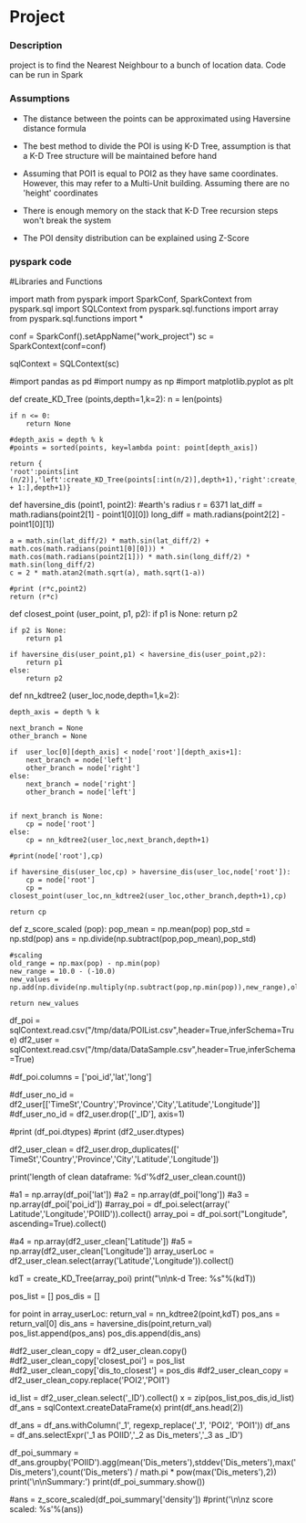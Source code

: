 # Project

### Description
project is to find the Nearest Neighbour to a bunch of location data. Code can be run in Spark

### Assumptions
- The distance between the points can be approximated using Haversine distance formula

- The best method to divide the POI is using K-D Tree, assumption is that a K-D Tree structure will be maintained before hand

- Assuming that POI1 is equal to POI2 as they have same coordinates. However, this may refer to a Multi-Unit building. Assuming there are no 'height' coordinates

- There is enough memory on the stack that K-D Tree recursion steps won't break the system

- The POI density distribution can be explained using Z-Score

### pyspark code
#Libraries and Functions

import math
from pyspark import SparkConf, SparkContext
from pyspark.sql import SQLContext
from pyspark.sql.functions import array
from pyspark.sql.functions import *

conf = SparkConf().setAppName("work_project")
sc = SparkContext(conf=conf)

sqlContext = SQLContext(sc)

#import pandas as pd
#import numpy as np
#import matplotlib.pyplot as plt


def create_KD_Tree (points,depth=1,k=2):
    n = len(points)
    
    if n <= 0:
        return None
    
    #depth_axis = depth % k
    #points = sorted(points, key=lambda point: point[depth_axis])
    
    return {
    'root':points[int (n/2)],'left':create_KD_Tree(points[:int(n/2)],depth+1),'right':create_KD_Tree(points[int(n/2) + 1:],depth+1)}

def haversine_dis (point1, point2):
    #earth's radius
    r = 6371
    lat_diff = math.radians(point2[1] - point1[0][0])
    long_diff = math.radians(point2[2] - point1[0][1])  

    a = math.sin(lat_diff/2) * math.sin(lat_diff/2) + math.cos(math.radians(point1[0][0])) * math.cos(math.radians(point2[1])) * math.sin(long_diff/2) * math.sin(long_diff/2)
    c = 2 * math.atan2(math.sqrt(a), math.sqrt(1-a))

    #print (r*c,point2)
    return (r*c)

def closest_point (user_point, p1, p2):
    if p1 is None:
        return p2

    if p2 is None:
        return p1

    if haversine_dis(user_point,p1) < haversine_dis(user_point,p2):
        return p1
    else:
        return p2

def nn_kdtree2 (user_loc,node,depth=1,k=2):
    
    depth_axis = depth % k

    next_branch = None
    other_branch = None

    if  user_loc[0][depth_axis] < node['root'][depth_axis+1]:
        next_branch = node['left']
        other_branch = node['right']
    else:
        next_branch = node['right']
        other_branch = node['left']

    
    if next_branch is None:
        cp = node['root']
    else:
        cp = nn_kdtree2(user_loc,next_branch,depth+1)
    
    #print(node['root'],cp)
    
    if haversine_dis(user_loc,cp) > haversine_dis(user_loc,node['root']):
        cp = node['root']
        cp = closest_point(user_loc,nn_kdtree2(user_loc,other_branch,depth+1),cp)
    
    return cp

def z_score_scaled (pop):
    pop_mean = np.mean(pop)
    pop_std = np.std(pop)
    ans = np.divide(np.subtract(pop,pop_mean),pop_std)
    
    #scaling
    old_range = np.max(pop) - np.min(pop)
    new_range = 10.0 - (-10.0)
    new_values = np.add(np.divide(np.multiply(np.subtract(pop,np.min(pop)),new_range),old_range),-10.0) 
    
    return new_values

df_poi = sqlContext.read.csv("/tmp/data/POIList.csv",header=True,inferSchema=True)
df2_user = sqlContext.read.csv("/tmp/data/DataSample.csv",header=True,inferSchema=True)


#df_poi.columns = ['poi_id','lat','long']

#df_user_no_id = df2_user[['TimeSt','Country','Province','City','Latitude','Longitude']]
#df_user_no_id = df2_user.drop(['_ID'], axis=1)

#print (df_poi.dtypes)
#print (df2_user.dtypes)

df2_user_clean = df2_user.drop_duplicates([' TimeSt','Country','Province','City','Latitude','Longitude'])

print('length of clean dataframe: %d'%df2_user_clean.count())

#a1 = np.array(df_poi['lat'])
#a2 = np.array(df_poi['long'])
#a3 = np.array(df_poi['poi_id'])
#array_poi = df_poi.select(array(' Latitude','Longitude','POIID')).collect()
array_poi = df_poi.sort("Longitude", ascending=True).collect()

#a4 = np.array(df2_user_clean['Latitude'])
#a5 = np.array(df2_user_clean['Longitude'])
array_userLoc = df2_user_clean.select(array('Latitude','Longitude')).collect()


kdT = create_KD_Tree(array_poi)
print("\n\nk-d Tree: %s"%(kdT))

pos_list = []
pos_dis = []

for point in array_userLoc:
    return_val = nn_kdtree2(point,kdT)
    pos_ans = return_val[0]
    dis_ans = haversine_dis(point,return_val)
    pos_list.append(pos_ans)
    pos_dis.append(dis_ans)

#df2_user_clean_copy = df2_user_clean.copy()
#df2_user_clean_copy['closest_poi'] = pos_list
#df2_user_clean_copy['dis_to_closest'] = pos_dis
#df2_user_clean_copy = df2_user_clean_copy.replace('POI2','POI1')

id_list = df2_user_clean.select('_ID').collect()
x = zip(pos_list,pos_dis,id_list)
df_ans = sqlContext.createDataFrame(x)
print(df_ans.head(2))

df_ans = df_ans.withColumn('_1', regexp_replace('_1', 'POI2', 'POI1'))
df_ans = df_ans.selectExpr('_1 as POIID','_2 as Dis_meters','_3 as _ID')

df_poi_summary = df_ans.groupby('POIID').agg(mean('Dis_meters'),stddev('Dis_meters'),max('Dis_meters'),count('Dis_meters') / math.pi * pow(max('Dis_meters'),2))
print('\n\nSummary:')
print(df_poi_summary.show())

#ans = z_score_scaled(df_poi_summary['density'])
#print('\n\nz score scaled: %s'%(ans))


